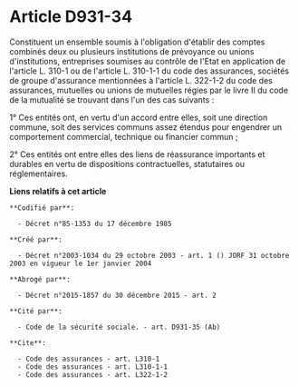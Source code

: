 # Article D931-34

Constituent un ensemble soumis à l'obligation d'établir des comptes combinés deux ou plusieurs institutions de prévoyance ou
unions d'institutions, entreprises soumises au contrôle de l'Etat en application de l'article L. 310-1 ou de l'article L.
310-1-1 du code des assurances, sociétés de groupe d'assurance mentionnées à l'article L. 322-1-2 du code des assurances,
mutuelles ou unions de mutuelles régies par le livre II du code de la mutualité se trouvant dans l'un des cas suivants :

1° Ces entités ont, en vertu d'un accord entre elles, soit une direction commune, soit des services communs assez étendus
pour engendrer un comportement commercial, technique ou financier commun ;

2° Ces entités ont entre elles des liens de réassurance importants et durables en vertu de dispositions contractuelles,
statutaires ou réglementaires.

**Liens relatifs à cet article**

	**Codifié par**:

	  - Décret n°85-1353 du 17 décembre 1985

	**Créé par**:

	  - Décret n°2003-1034 du 29 octobre 2003 - art. 1 () JORF 31 octobre 2003 en vigueur le 1er janvier 2004

	**Abrogé par**:

	  - Décret n°2015-1857 du 30 décembre 2015 - art. 2

	**Cité par**:

	  - Code de la sécurité sociale. - art. D931-35 (Ab)

	**Cite**:

	  - Code des assurances - art. L310-1
	  - Code des assurances - art. L310-1-1
	  - Code des assurances - art. L322-1-2
